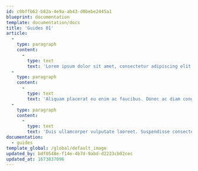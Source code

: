 ```yaml
---
id: c0bffb62-b82a-4e9a-ab43-d0bebe2445a1
blueprint: documentation
template: documentation/docs
title: 'Guides 01'
article:
  -
    type: paragraph
    content:
      -
        type: text
        text: 'Lorem ipsum dolor sit amet, consectetur adipiscing elit. Morbi vulputate ultricies augue in molestie. Aliquam rhoncus ultrices euismod. Morbi auctor scelerisque lacus, nec vehicula eros tempus at. Vestibulum scelerisque finibus leo ac aliquam. Fusce maximus non metus ac facilisis. Sed id nunc a ante interdum efficitur.'
  -
    type: paragraph
    content:
      -
        type: text
        text: 'Aliquam placerat eu enim ac faucibus. Donec ac diam congue, lobortis magna nec, fermentum arcu. Ut ornare enim at elit molestie congue. Nullam commodo bibendum accumsan. Morbi luctus mauris ac fringilla scelerisque. Proin elit sem, tempus consequat lectus nec, volutpat hendrerit ligula. Phasellus molestie blandit erat, vitae ullamcorper ante viverra et.'
  -
    type: paragraph
    content:
      -
        type: text
        text: 'Duis ullamcorper vulputate laoreet. Suspendisse consectetur, nisi nec aliquet euismod, ligula quam fermentum ipsum, quis vulputate massa leo blandit ex. Ut tempor vulputate mauris, quis sollicitudin nibh tincidunt vitae. Truncate'
documentation:
  - guides
template_global: /global/default_image
updated_by: bdf0548e-f14e-4b7d-9abd-d2223cb02cec
updated_at: 1673837096
---
```

